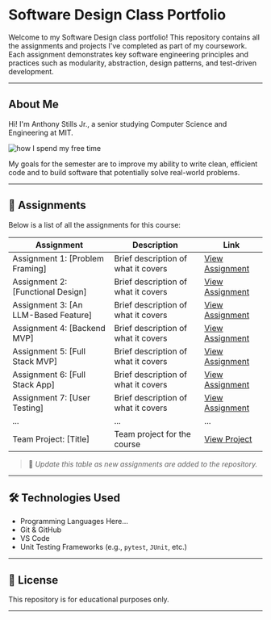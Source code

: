 # Software Design Class Portfolio

Welcome to my Software Design class portfolio! This repository contains all the assignments and projects I've completed as part of my coursework. Each assignment demonstrates key software engineering principles and practices such as modularity, abstraction, design patterns, and test-driven development.

---

## About Me

Hi! I'm Anthony Stills Jr., a senior studying Computer Science and Engineering at MIT. 

![how I spend my free time](https://pm1.aminoapps.com/5811/962478792407dc3e8e062e36b5bcc7cf9ff968f3_hq.jpg)

My goals for the semester are to improve my ability to write clean, efficient code and to build software that potentially solve real-world problems.

---

## 📁 Assignments

Below is a list of all the assignments for this course:

| Assignment | Description | Link |
|------------|-------------|------|
| Assignment 1: [Problem Framing] | Brief description of what it covers | [View Assignment](assignments/assignment1.md) |
| Assignment 2: [Functional Design] | Brief description of what it covers | [View Assignment](assignments/assignment2) |
| Assignment 3: [An LLM-Based Feature] | Brief description of what it covers | [View Assignment](assignments/assignment3) |
| Assignment 4: [Backend MVP] | Brief description of what it covers | [View Assignment](assignments/assignment4) |
| Assignment 5: [Full Stack MVP] | Brief description of what it covers | [View Assignment](assignments/assignment5) |
| Assignment 6: [Full Stack App] | Brief description of what it covers | [View Assignment](assignments/assignment6) |
| Assignment 7: [User Testing] | Brief description of what it covers | [View Assignment](assignments/assignment7) |
| ... | ... | ... |
| Team Project: [Title] | Team project for the course | [View Project](./final-project) |

> 🔄 *Update this table as new assignments are added to the repository.*

---

## 🛠️ Technologies Used

- Programming Languages Here...
- Git & GitHub
- VS Code 
- Unit Testing Frameworks (e.g., `pytest`, `JUnit`, etc.)

---

## 📜 License

This repository is for educational purposes only.

---
